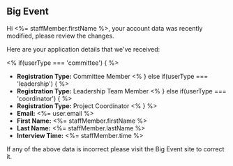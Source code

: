 ## Big Event

Hi <%= staffMember.firstName %>, your account data was recently modified,
please review the changes.

Here are your application details that we've received:

<% if(userType === 'committee') { %>
 - **Registration Type:** Committee Member
<% } else if(userType === 'leadership') { %>
 - **Registration Type:** Leadership Team Member
<% } else if(userType === 'coordinator') { %>
 - **Registration Type:** Project Coordinator
<% } %>
 - **Email:** <%= user.email %>
 - **First Name:** <%= staffMember.firstName %>
 - **Last Name:** <%= staffMember.lastName %>
 - **Interview Time:** <%= staffMember.time %>

If any of the above data is incorrect please visit the Big Event site to correct
it.
